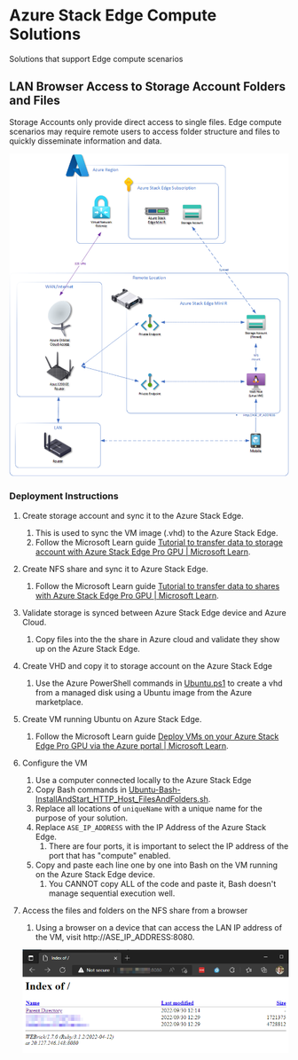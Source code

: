 # Azure Stack Edge Compute Solutions

Solutions that support Edge compute scenarios

## LAN Browser Access to Storage Account Folders and Files

Storage Accounts only provide direct access to single files. Edge compute scenarios may require remote users to access folder structure and files to quickly disseminate information and data.

![Azure Stack Edge with Azure Orbital Cloud Access](.\Arch-AOCA_and_ASE.png)


### Deployment Instructions

1. Create storage account and sync it to the Azure Stack Edge.

   1. This is used to sync the VM image (.vhd) to the Azure Stack Edge.
   2. Follow the Microsoft Learn guide [Tutorial to transfer data to storage account with Azure Stack Edge Pro GPU | Microsoft Learn](https://learn.microsoft.com/en-us/azure/databox-online/azure-stack-edge-gpu-deploy-add-storage-accounts).
2. Create NFS share and sync it to Azure Stack Edge.

   1. Follow the Microsoft Learn guide [Tutorial to transfer data to shares with Azure Stack Edge Pro GPU | Microsoft Learn](https://learn.microsoft.com/en-us/azure/databox-online/azure-stack-edge-gpu-deploy-add-shares).
3. Validate storage is synced between Azure Stack Edge device and Azure Cloud.
   1. Copy files into the the share in Azure cloud and validate they show up on the Azure Stack Edge.
4. Create VHD and copy it to storage account on the Azure Stack Edge

   1. Use the Azure PowerShell commands in [Ubuntu.ps1](./Ubuntu.ps1) to create a vhd from a managed disk using a Ubuntu image from the Azure marketplace.
5. Create VM running Ubuntu on Azure Stack Edge.

   1. Follow the Microsoft Learn guide [Deploy VMs on your Azure Stack Edge Pro GPU via the Azure portal | Microsoft Learn](https://learn.microsoft.com/en-us/azure/databox-online/azure-stack-edge-gpu-deploy-virtual-machine-portal#add-a-vm).
6. Configure the VM

   1. Use a computer connected locally to the Azure Stack Edge
   2. Copy Bash commands in [Ubuntu-Bash-InstallAndStart_HTTP_Host_FilesAndFolders.sh](./Ubuntu-Bash-InstallAndStart_HTTP_Host_FilesAndFolders.sh).
   3. Replace all locations of `uniqueName` with a unique name for the purpose of your solution.
   4. Replace `ASE_IP_ADDRESS` with the IP Address of the Azure Stack Edge.
      1. There are four ports, it is important to select the IP address of the port that has "compute" enabled.
   5. Copy and paste each line one by one into Bash on the VM running on the Azure Stack Edge device.
      1. You CANNOT copy ALL of the code and paste it, Bash doesn't manage sequential execution well.
7. Access the files and folders on the NFS share from a browser

   1. Using a browser on a device that can access the LAN IP address of the VM, visit http://ASE_IP_ADDRESS:8080.

   ![BrowserFolderView](./BrowserFolderView.png)